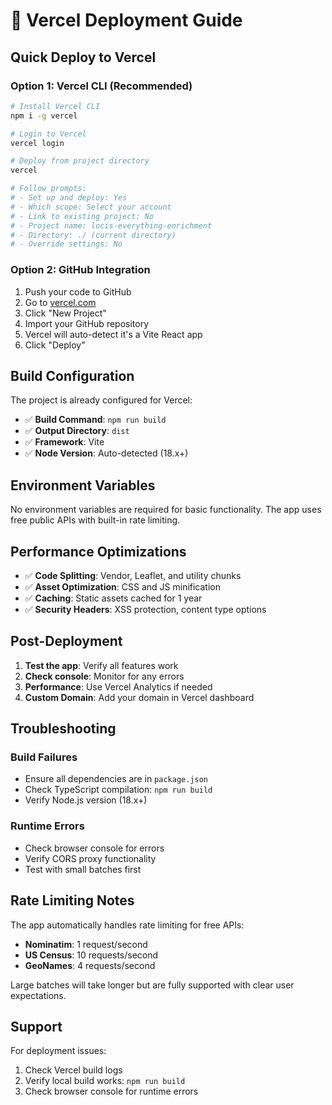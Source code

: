 # 🚀 Vercel Deployment Guide

## **Quick Deploy to Vercel**

### **Option 1: Vercel CLI (Recommended)**
```bash
# Install Vercel CLI
npm i -g vercel

# Login to Vercel
vercel login

# Deploy from project directory
vercel

# Follow prompts:
# - Set up and deploy: Yes
# - Which scope: Select your account
# - Link to existing project: No
# - Project name: locis-everything-enrichment
# - Directory: ./ (current directory)
# - Override settings: No
```

### **Option 2: GitHub Integration**
1. Push your code to GitHub
2. Go to [vercel.com](https://vercel.com)
3. Click "New Project"
4. Import your GitHub repository
5. Vercel will auto-detect it's a Vite React app
6. Click "Deploy"

## **Build Configuration**

The project is already configured for Vercel:

- ✅ **Build Command**: `npm run build`
- ✅ **Output Directory**: `dist`
- ✅ **Framework**: Vite
- ✅ **Node Version**: Auto-detected (18.x+)

## **Environment Variables**

No environment variables are required for basic functionality. The app uses free public APIs with built-in rate limiting.

## **Performance Optimizations**

- ✅ **Code Splitting**: Vendor, Leaflet, and utility chunks
- ✅ **Asset Optimization**: CSS and JS minification
- ✅ **Caching**: Static assets cached for 1 year
- ✅ **Security Headers**: XSS protection, content type options

## **Post-Deployment**

1. **Test the app**: Verify all features work
2. **Check console**: Monitor for any errors
3. **Performance**: Use Vercel Analytics if needed
4. **Custom Domain**: Add your domain in Vercel dashboard

## **Troubleshooting**

### **Build Failures**
- Ensure all dependencies are in `package.json`
- Check TypeScript compilation: `npm run build`
- Verify Node.js version (18.x+)

### **Runtime Errors**
- Check browser console for errors
- Verify CORS proxy functionality
- Test with small batches first

## **Rate Limiting Notes**

The app automatically handles rate limiting for free APIs:
- **Nominatim**: 1 request/second
- **US Census**: 10 requests/second  
- **GeoNames**: 4 requests/second

Large batches will take longer but are fully supported with clear user expectations.

## **Support**

For deployment issues:
1. Check Vercel build logs
2. Verify local build works: `npm run build`
3. Check browser console for runtime errors

